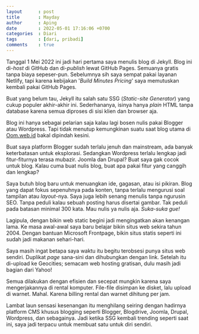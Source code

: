 ```yaml
---
layout      : post
title       : Mayday
author      : Aping
date        : 2022-05-01 17:16:06 +0700
categories  : Diari
tags        : [dari, pribadi]
comments    : true
---
```

Tanggal 1 Mei 2022 ini jadi hari pertama saya menulis blog di Jekyll. Blog ini di-*host* di GitHub dan di-*publish* lewat GitHub Pages. Semuanya gratis tanpa biaya sepeser-pun. Sebelumnya sih saya sempat pakai layanan Netlify, tapi karena kebijakan '*Build Minutes Pricing*' saya memutuskan kembali pakai GitHub Pages.

Buat yang belum tau, Jekyll itu salah satu SSG (*Static-site Generator*) yang cukup populer akhir-akhir ini. Sederhananya, isinya hanya *plain* HTML tanpa database karena semua diproses di sisi klien dan browser aja.

Blog ini hanya sebagai pelarian saja kalau lagi bosen nulis pakai Blogger atau Wordpress. Tapi tidak menutup kemungkinan suatu saat blog utama di [Oom.web.id](https://oom.web.id "Oom Blogger") bakal dipindah kesini.

Buat saya platform Blogger sudah terlalu jenuh dan mainstream, ada banyak keterbatasan untuk eksplorasi. Sedangkan Wordpress terlalu lengkap jadi fitur-fiturnya terasa mubazir. Joomla dan Drupal? Buat saya gak cocok untuk blog. Kalau cuma buat nulis blog, buat apa pakai fitur yang canggih dan lengkap?

Saya butuh blog baru untuk menuangkan ide, gagasan, atau isi pikiran. Blog yang dapat fokus sepenuhnya pada konten, tanpa terlalu mengurusi soal tampilan atau *layout*-nya. Saya juga lebih senang menulis tanpa ngurusin SEO. Tanpa peduli kalau sebuah posting harus disertai gambar. Tak peduli pada batasan minimal 300 kata. Mau nulis ya nulis aja. *Suka-suka gue!*

Lagipula, dengan bikin web static begini jadi mengingatkan akan kenangan lama. Ke masa awal-awal saya baru belajar bikin situs web sekira tahun 2004. Dengan bantuan Microsoft Frontpage, bikin situs statis seperti ini sudah jadi makanan sehari-hari.

Saya masih ingat betapa saya waktu itu begitu terobsesi punya situs web sendiri. Duplikat *page* sana-sini dan dihubungkan dengan link. Setelah itu di-upload ke Geocities; semacam web hosting gratisan, dulu masih jadi bagian dari Yahoo!

Semua dilakukan dengan efisien dan secepat mungkin karena saya mengerjakannya di rental komputer. File-file disimpan ke disket, lalu upload di warnet. Mahal. Karena billing rental dan warnet dihitung per jam.

Lambat laun sensasi kesenangan itu menghilang seiring dengan hadirnya platform CMS khusus blogging seperti Blogger, Blogdrive, Joomla, Drupal, Wordpress, dan sebagainya. Jadi ketika SSG kembali trending seperti saat ini, saya jadi terpacu untuk membuat satu untuk diri sendiri.
